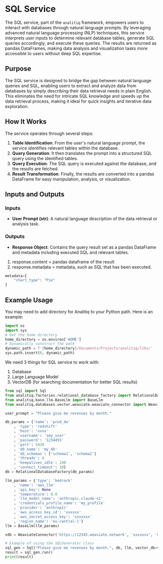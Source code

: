 # SQL Service

The SQL service, part of the `analitiq` framework, empowers users to interact with databases through natural language prompts. By leveraging advanced natural language processing (NLP) techniques, this service interprets user inputs to determine relevant database tables, generate SQL queries accordingly, and execute these queries. The results are returned as pandas DataFrames, making data analysis and visualization tasks more accessible to users without deep SQL expertise.

## Purpose

The SQL service is designed to bridge the gap between natural language queries and SQL, enabling users to extract and analyze data from databases by simply describing their data retrieval needs in plain English. This eliminates the need for intricate SQL knowledge and speeds up the data retrieval process, making it ideal for quick insights and iterative data exploration.

## How It Works

The service operates through several steps:
1. **Table Identification**: From the user's natural language prompt, the service identifies relevant tables within the database.
2. **Query Generation**: It then translates the prompt into a structured SQL query using the identified tables.
3. **Query Execution**: The SQL query is executed against the database, and the results are fetched.
4. **Result Transformation**: Finally, the results are converted into a pandas DataFrame for easy manipulation, analysis, or visualization.

## Inputs and Outputs

### Inputs
- **User Prompt (str)**: A natural language description of the data retrieval or analysis task.

### Outputs
- **Response Object**: Contains the query result set as a pandas DataFrame and metadata including executed SQL and relevant tables.
1. response.content = pandas dataframe of the result
2. response.metadata = metadata, such as SQL that has been executed.
```python
metadata={
    "chart_type": "Pie"
}
```

## Example Usage

You may need to add directory for Analitiq to your Python path.
Here is an example:
```python
import os
import sys
# Get the home directory
home_directory = os.environ['HOME']
# Dynamically construct the path
dynamic_path = f'{home_directory}/Documents/Projects/analitiq/libs/'
sys.path.insert(0, dynamic_path)
```
We need 3 things for SQL service to work with:
1. Database
2. Large Language Model
3. VectorDB (for searching documentation for better SQL results)

```python
from sql import Sql
from analitiq.factories.relational_database_factory import RelationalDatabaseFactory
from analitiq.base.llm.BaseLlm import BaseLlm
from analitiq.databases.vector.weaviate.weaviate_connector import WeaviateConnector

user_prompt = "Please give me revenues by month."

db_params = {'name': 'prod_dw'
    , 'type': 'redshift'
    , 'host': 'xxxx'
    , 'username': 'smy_user'
    , 'password': '1234455'
    , 'port': 5439
    , 'db_name': 'my_db'
    , 'db_schemas': ['schema1', 'schema2']
    , 'threads': 4
    , 'keepalives_idle': 240
    , 'connect_timeout': 10}
db = RelationalDatabaseFactory(db_params)

llm_params = {'type': 'bedrock'
    , 'name': 'aws_llm'
    , 'api_key': None
    , 'temperature': 0.0
    , 'llm_model_name': 'anthropic.claude-v2'
    , 'credentials_profile_name': 'my_profile'
    , 'provider': 'anthropic'
    , 'aws_access_key_id': 'xxxxxx'
    , 'aws_secret_access_key': 'xxxxxxx'
    , 'region_name': 'eu-central-1'}
llm = BaseLlm(llm_params)

vdb = WeaviateConnector('https://12345.weaviate.network', 'xxxxxxx', 'my_project')

# Example of using the SQLGenerator class
sql_gen = Sql("Please give me revenues by month.", db, llm, vector_db=vdb)
result = sql_gen.run()
print(result)

```


